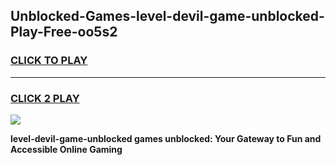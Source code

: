 
## Unblocked-Games-level-devil-game-unblocked-Play-Free-oo5s2
<h3>
<a href="https://premium76.site?title=level-devil-game-unblocked&ref=22A">CLICK TO PLAY</a></h3>
<hr>

<h3>
<a href="https://premium76.site?title=level-devil-game-unblocked&ref=22A">CLICK 2 PLAY</a>
  
</h3>

<a href="https://premium76.site?title=level-devil-game-unblocked&ref=22A"><img src="https://clearcache.store/games.png"></a>


**level-devil-game-unblocked games unblocked: Your Gateway to Fun and Accessible Online Gaming**
